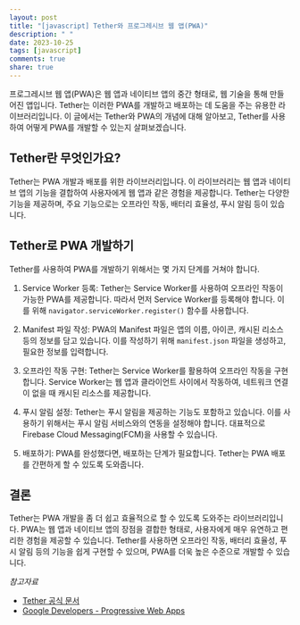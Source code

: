 ```yaml
---
layout: post
title: "[javascript] Tether와 프로그레시브 웹 앱(PWA)"
description: " "
date: 2023-10-25
tags: [javascript]
comments: true
share: true
---
```


프로그레시브 웹 앱(PWA)은 웹 앱과 네이티브 앱의 중간 형태로, 웹 기술을 통해 만들어진 앱입니다. Tether는 이러한 PWA를 개발하고 배포하는 데 도움을 주는 유용한 라이브러리입니다. 이 글에서는 Tether와 PWA의 개념에 대해 알아보고, Tether를 사용하여 어떻게 PWA를 개발할 수 있는지 살펴보겠습니다.

## Tether란 무엇인가요?

Tether는 PWA 개발과 배포를 위한 라이브러리입니다. 이 라이브러리는 웹 앱과 네이티브 앱의 기능을 결합하여 사용자에게 웹 앱과 같은 경험을 제공합니다. Tether는 다양한 기능을 제공하며, 주요 기능으로는 오프라인 작동, 배터리 효율성, 푸시 알림 등이 있습니다.

## Tether로 PWA 개발하기

Tether를 사용하여 PWA를 개발하기 위해서는 몇 가지 단계를 거쳐야 합니다.

1. Service Worker 등록: Tether는 Service Worker를 사용하여 오프라인 작동이 가능한 PWA를 제공합니다. 따라서 먼저 Service Worker를 등록해야 합니다. 이를 위해 `navigator.serviceWorker.register()` 함수를 사용합니다.

2. Manifest 파일 작성: PWA의 Manifest 파일은 앱의 이름, 아이콘, 캐시된 리소스 등의 정보를 담고 있습니다. 이를 작성하기 위해 `manifest.json` 파일을 생성하고, 필요한 정보를 입력합니다.

3. 오프라인 작동 구현: Tether는 Service Worker를 활용하여 오프라인 작동을 구현합니다. Service Worker는 웹 앱과 클라이언트 사이에서 작동하여, 네트워크 연결이 없을 때 캐시된 리소스를 제공합니다.

4. 푸시 알림 설정: Tether는 푸시 알림을 제공하는 기능도 포함하고 있습니다. 이를 사용하기 위해서는 푸시 알림 서비스와의 연동을 설정해야 합니다. 대표적으로 Firebase Cloud Messaging(FCM)을 사용할 수 있습니다.

5. 배포하기: PWA를 완성했다면, 배포하는 단계가 필요합니다. Tether는 PWA 배포를 간편하게 할 수 있도록 도와줍니다.

## 결론

Tether는 PWA 개발을 좀 더 쉽고 효율적으로 할 수 있도록 도와주는 라이브러리입니다. PWA는 웹 앱과 네이티브 앱의 장점을 결합한 형태로, 사용자에게 매우 유연하고 편리한 경험을 제공할 수 있습니다. Tether를 사용하면 오프라인 작동, 배터리 효율성, 푸시 알림 등의 기능을 쉽게 구현할 수 있으며, PWA를 더욱 높은 수준으로 개발할 수 있습니다.

*참고자료*
- [Tether 공식 문서](https://github.com/shipshapecode/tether)
- [Google Developers - Progressive Web Apps](https://developers.google.com/web/progressive-web-apps/)